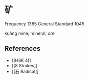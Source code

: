 # 矿
Frequency 1385
General Standard 1045

kuàng
mine; mineral, ore

## References
- [[HSK 4]]
- [[8 Strokes]]
- [[石 Radical]]